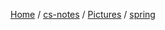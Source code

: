 [Home](https://mengxianbin.github.io) /
[cs-notes](https://mengxianbin.github.io/cs-notes/site) /
[Pictures](https://mengxianbin.github.io/cs-notes/site/Pictures) /
[spring](https://mengxianbin.github.io/cs-notes/site/Pictures/spring)

## [](https://mengxianbin.github.io/cs-notes/site/Pictures/spring/)

## [](https://mengxianbin.github.io/cs-notes/site/Pictures/spring/)

## [](https://mengxianbin.github.io/cs-notes/site/Pictures/spring/)
